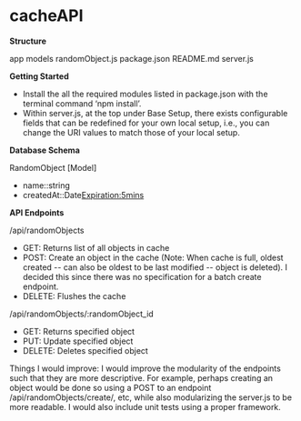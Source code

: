 # cacheAPI

**Structure**

app
  models
    randomObject.js
package.json
README.md
server.js

**Getting Started**

- Install the all the required modules listed in package.json with the terminal command ‘npm install’.
- Within server.js, at the top under Base Setup, there exists configurable fields that can be redefined for your own local setup, i.e., you can change the URI values to match those of your local setup.


**Database Schema**

RandomObject [Model]
 - name::string
 - createdAt::Date<Expiration:5mins>

**API Endpoints**

/api/randomObjects
- GET: Returns list of all objects in cache
- POST: Create an object in the cache (Note: When cache is full, oldest created -- can also be oldest to be last modified --  object is    deleted). I decided this since there was no specification for a batch create endpoint.
- DELETE: Flushes the cache

/api/randomObjects/:randomObject_id
- GET: Returns specified object
- PUT: Update specified object
- DELETE: Deletes specified object

Things I would improve: I would improve the modularity of the endpoints such that they are more descriptive. For example, perhaps creating an object would be done so using a POST to an endpoint /api/randomObjects/create/, etc, while also modularizing the server.js to be more readable. I would also include unit tests using a proper framework.

